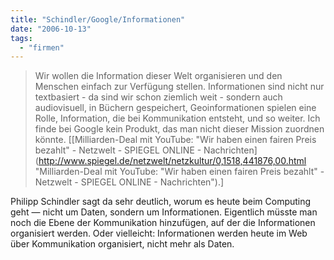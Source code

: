 ```yaml
---
title: "Schindler/Google/Informationen"
date: "2006-10-13"
tags: 
  - "firmen"
---
```


  

> Wir wollen die Information dieser Welt organisieren und den Menschen einfach zur Verfügung stellen. Informationen sind nicht nur textbasiert - da sind wir schon ziemlich weit - sondern auch audiovisuell, in Büchern gespeichert, Geoinformationen spielen eine Rolle, Information, die bei Kommunikation entsteht, und so weiter. Ich finde bei Google kein Produkt, das man nicht dieser Mission zuordnen könnte. \[[Milliarden-Deal mit YouTube: "Wir haben einen fairen Preis bezahlt" - Netzwelt - SPIEGEL ONLINE - Nachrichten](http://www.spiegel.de/netzwelt/netzkultur/0,1518,441876,00.html "Milliarden-Deal mit YouTube: "Wir haben einen fairen Preis bezahlt" - Netzwelt - SPIEGEL ONLINE - Nachrichten").\]

Philipp Schindler sagt da sehr deutlich, worum es heute beim Computing geht — nicht um Daten, sondern um Informationen. Eigentlich müsste man noch die Ebene der Kommunikation hinzufügen, auf der die Informationen organisiert werden. Oder vielleicht: Informationen werden heute im Web über Kommunikation organisiert, nicht mehr als Daten.
